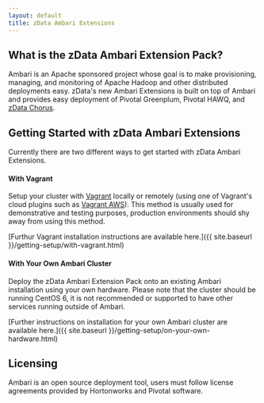 ```yaml
---
layout: default
title: zData Ambari Extensions
---
```


What is the zData Ambari Extension Pack?
----------------------------------------

Ambari is an Apache sponsored project whose goal is to make provisioning, managing, and monitoring of Apache Hadoop and other distributed deployments easy. zData's new Ambari Extensions is built on top of Ambari and provides easy deployment of Pivotal Greenplum, Pivotal HAWQ, and [zData Chorus](http://www.zdatainc.com/zdata-chorus).

Getting Started with zData Ambari Extensions
--------------------------------------------

Currently there are two different ways to get started with zData Ambari Extensions.

#### With Vagrant
Setup your cluster with [Vagrant](https://www.vagrantup.com/) locally or remotely (using one of Vagrant's cloud plugins such as [Vagrant AWS](https://github.com/mitchellh/vagrant-aws)). This method is usually used for demonstrative and testing purposes, production environments should shy away from using this method.

[Furthur Vagrant installation instructions are available here.]({{ site.baseurl }}/getting-setup/with-vagrant.html)

#### With Your Own Ambari Cluster
Deploy the zData Ambari Extension Pack onto an existing Ambari installation using your own hardware. Please note that the cluster should be running CentOS 6, it is not recommended or supported to have other services running outside of Ambari.

[Further instructions on installation for your own Ambari cluster are available here.]({{ site.baseurl }}/getting-setup/on-your-own-hardware.html)

Licensing
---------
Ambari is an open source deployment tool, users must follow license agreements provided by Hortonworks and Pivotal software.

